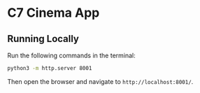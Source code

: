 # C7 Cinema App

## Running Locally
Run the following commands in the terminal:
```bash
python3 -m http.server 8001
```
Then open the browser and navigate to `http://localhost:8001/`.
